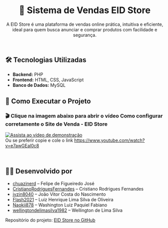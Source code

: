 <header>
    <h1>🛒 Sistema de Vendas EID Store</h1>
    <p>A EID Store é uma plataforma de vendas online prática, intuitiva e eficiente, ideal para quem busca anunciar e comprar produtos com facilidade e segurança.</p>

</header>

 <h2> 🛠️ Tecnologias Utilizadas</h2>
    <ul>
        <li><strong>Backend:</strong> PHP</li>
        <li><strong>Frontend:</strong> HTML, CSS, JavaScript</li>
        <li><strong>Banco de Dados:</strong> MySQL</li>
    </ul>
    <h2>🚀 Como Executar o Projeto</h2>
   


### 🎬 Clique na imagem abaixo para abrir o vídeo Como configurar corretamente o Site de Venda - EID Store
   [![Assista ao vídeo de demonstração](https://img.youtube.com/vi/e7awGEal0c8/0.jpg)](https://www.youtube.com/watch?v=e7awGEal0c8)
<br>Ou se preferir copie e cole o link https://www.youtube.com/watch?v=e7awGEal0c8

   <br>
<footer>
    <h2>👨‍💻 Desenvolvido por</h2>
<ul>
  <li><a href="https://github.com/chuazinerd">chuazinerd</a> – Felipe de Figueiredo José</li>
  <li><a href="https://github.com/CristianoRodriguesFernandes">CristianoRodriguesFernandes</a> – Cristiano Rodrigues Fernandes</li>
  <li><a href="https://github.com/jvzin8040">jvzin8040</a> – João Vitor Costa do Nascimento</li>
  <li><a href="https://github.com/Flash2021">Flash2021</a> – Luiz Henrique Lima Silva de Oliveira</li>
  <li><a href="https://github.com/Naokii878">Naokii878</a> – Washington Luiz Paquiel Fabiano</li>
  <li><a href="https://github.com/wellingtondelimasilva1982">wellingtondelimasilva1982</a> – Wellington de Lima Silva</li>
</ul>

<p>Repositório do projeto: <a href="https://github.com/jvzin8040/Sistema-de-Vendas">EID Store no GitHub</a></p>

</footer>
